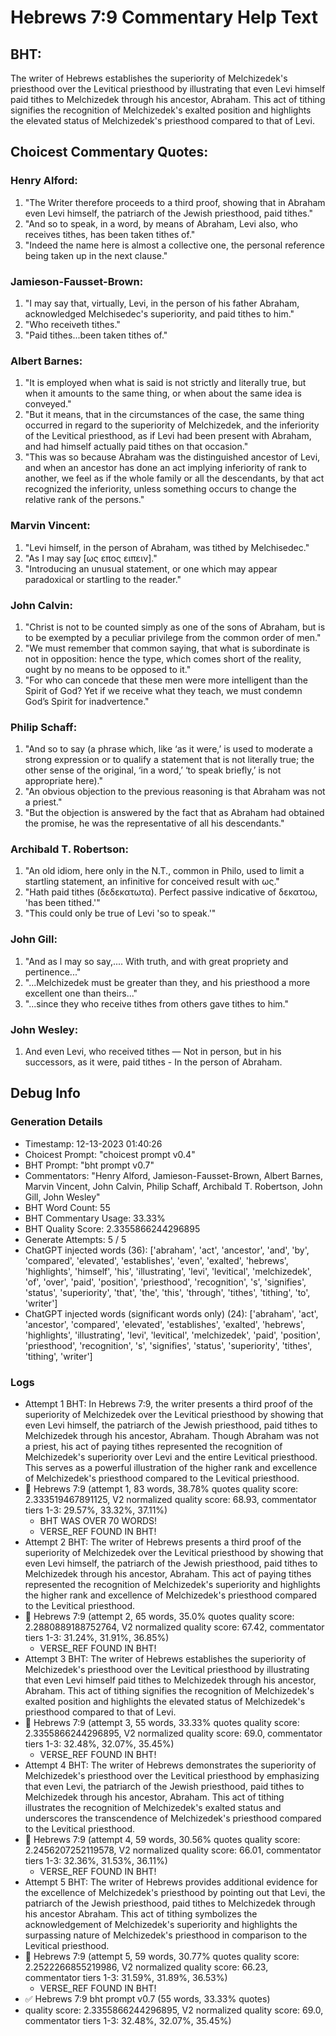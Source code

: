 # Hebrews 7:9 Commentary Help Text

## BHT:
The writer of Hebrews establishes the superiority of Melchizedek's priesthood over the Levitical priesthood by illustrating that even Levi himself paid tithes to Melchizedek through his ancestor, Abraham. This act of tithing signifies the recognition of Melchizedek's exalted position and highlights the elevated status of Melchizedek's priesthood compared to that of Levi.

## Choicest Commentary Quotes:
### Henry Alford:
1. "The Writer therefore proceeds to a third proof, showing that in Abraham even Levi himself, the patriarch of the Jewish priesthood, paid tithes." 
2. "And so to speak, in a word, by means of Abraham, Levi also, who receives tithes, has been taken tithes of."
3. "Indeed the name here is almost a collective one, the personal reference being taken up in the next clause."

### Jamieson-Fausset-Brown:
1. "I may say that, virtually, Levi, in the person of his father Abraham, acknowledged Melchisedec's superiority, and paid tithes to him."
2. "Who receiveth tithes."
3. "Paid tithes...been taken tithes of."

### Albert Barnes:
1. "It is employed when what is said is not strictly and literally true, but when it amounts to the same thing, or when about the same idea is conveyed."
2. "But it means, that in the circumstances of the case, the same thing occurred in regard to the superiority of Melchizedek, and the inferiority of the Levitical priesthood, as if Levi had been present with Abraham, and had himself actually paid tithes on that occasion."
3. "This was so because Abraham was the distinguished ancestor of Levi, and when an ancestor has done an act implying inferiority of rank to another, we feel as if the whole family or all the descendants, by that act recognized the inferiority, unless something occurs to change the relative rank of the persons."

### Marvin Vincent:
1. "Levi himself, in the person of Abraham, was tithed by Melchisedec." 
2. "As I may say [ως επος ειπειν]."
3. "Introducing an unusual statement, or one which may appear paradoxical or startling to the reader."

### John Calvin:
1. "Christ is not to be counted simply as one of the sons of Abraham, but is to be exempted by a peculiar privilege from the common order of men."
2. "We must remember that common saying, that what is subordinate is not in opposition: hence the type, which comes short of the reality, ought by no means to be opposed to it."
3. "For who can concede that these men were more intelligent than the Spirit of God? Yet if we receive what they teach, we must condemn God’s Spirit for inadvertence."

### Philip Schaff:
1. "And so to say (a phrase which, like ‘as it were,’ is used to moderate a strong expression or to qualify a statement that is not literally true; the other sense of the original, ‘in a word,’ ‘to speak briefly,’ is not appropriate here)."
2. "An obvious objection to the previous reasoning is that Abraham was not a priest."
3. "But the objection is answered by the fact that as Abraham had obtained the promise, he was the representative of all his descendants."

### Archibald T. Robertson:
1. "An old idiom, here only in the N.T., common in Philo, used to limit a startling statement, an infinitive for conceived result with ως."
2. "Hath paid tithes (δεδεκατωτα). Perfect passive indicative of δεκατοω, 'has been tithed.'"
3. "This could only be true of Levi 'so to speak.'"

### John Gill:
1. "And as l may so say,.... With truth, and with great propriety and pertinence..."
2. "...Melchizedek must be greater than they, and his priesthood a more excellent one than theirs..."
3. "...since they who receive tithes from others gave tithes to him."

### John Wesley:
1. And even Levi, who received tithes — Not in person, but in his successors, as it were, paid tithes - In the person of Abraham.



## Debug Info
### Generation Details
- Timestamp: 12-13-2023 01:40:26
- Choicest Prompt: "choicest prompt v0.4"
- BHT Prompt: "bht prompt v0.7"
- Commentators: "Henry Alford, Jamieson-Fausset-Brown, Albert Barnes, Marvin Vincent, John Calvin, Philip Schaff, Archibald T. Robertson, John Gill, John Wesley"
- BHT Word Count: 55
- BHT Commentary Usage: 33.33%
- BHT Quality Score: 2.3355866244296895
- Generate Attempts: 5 / 5
- ChatGPT injected words (36):
	['abraham', 'act', 'ancestor', 'and', 'by', 'compared', 'elevated', 'establishes', 'even', 'exalted', 'hebrews', 'highlights', 'himself', 'his', 'illustrating', 'levi', 'levitical', 'melchizedek', 'of', 'over', 'paid', 'position', 'priesthood', 'recognition', 's', 'signifies', 'status', 'superiority', 'that', 'the', 'this', 'through', 'tithes', 'tithing', 'to', 'writer']
- ChatGPT injected words (significant words only) (24):
	['abraham', 'act', 'ancestor', 'compared', 'elevated', 'establishes', 'exalted', 'hebrews', 'highlights', 'illustrating', 'levi', 'levitical', 'melchizedek', 'paid', 'position', 'priesthood', 'recognition', 's', 'signifies', 'status', 'superiority', 'tithes', 'tithing', 'writer']

### Logs
- Attempt 1 BHT: In Hebrews 7:9, the writer presents a third proof of the superiority of Melchizedek over the Levitical priesthood by showing that even Levi himself, the patriarch of the Jewish priesthood, paid tithes to Melchizedek through his ancestor, Abraham. Though Abraham was not a priest, his act of paying tithes represented the recognition of Melchizedek's superiority over Levi and the entire Levitical priesthood. This serves as a powerful illustration of the higher rank and excellence of Melchizedek's priesthood compared to the Levitical priesthood.
- 🔄 Hebrews 7:9 (attempt 1, 83 words, 38.78% quotes quality score: 2.333519467891125, V2 normalized quality score: 68.93, commentator tiers 1-3: 29.57%, 33.32%, 37.11%) 
	- BHT WAS OVER 70 WORDS! 
	- VERSE_REF FOUND IN BHT!
- Attempt 2 BHT: The writer of Hebrews presents a third proof of the superiority of Melchizedek over the Levitical priesthood by showing that even Levi himself, the patriarch of the Jewish priesthood, paid tithes to Melchizedek through his ancestor, Abraham. This act of paying tithes represented the recognition of Melchizedek's superiority and highlights the higher rank and excellence of Melchizedek's priesthood compared to the Levitical priesthood.
- 🔄 Hebrews 7:9 (attempt 2, 65 words, 35.0% quotes quality score: 2.2880889188752764, V2 normalized quality score: 67.42, commentator tiers 1-3: 31.24%, 31.91%, 36.85%) 
	- VERSE_REF FOUND IN BHT!
- Attempt 3 BHT: The writer of Hebrews establishes the superiority of Melchizedek's priesthood over the Levitical priesthood by illustrating that even Levi himself paid tithes to Melchizedek through his ancestor, Abraham. This act of tithing signifies the recognition of Melchizedek's exalted position and highlights the elevated status of Melchizedek's priesthood compared to that of Levi.
- 🔄 Hebrews 7:9 (attempt 3, 55 words, 33.33% quotes quality score: 2.3355866244296895, V2 normalized quality score: 69.0, commentator tiers 1-3: 32.48%, 32.07%, 35.45%) 
	- VERSE_REF FOUND IN BHT!
- Attempt 4 BHT: The writer of Hebrews demonstrates the superiority of Melchizedek's priesthood over the Levitical priesthood by emphasizing that even Levi, the patriarch of the Jewish priesthood, paid tithes to Melchizedek through his ancestor, Abraham. This act of tithing illustrates the recognition of Melchizedek's exalted status and underscores the transcendence of Melchizedek's priesthood compared to the Levitical priesthood.
- 🔄 Hebrews 7:9 (attempt 4, 59 words, 30.56% quotes quality score: 2.2456207252119578, V2 normalized quality score: 66.01, commentator tiers 1-3: 32.36%, 31.53%, 36.11%) 
	- VERSE_REF FOUND IN BHT!
- Attempt 5 BHT: The writer of Hebrews provides additional evidence for the excellence of Melchizedek's priesthood by pointing out that Levi, the patriarch of the Jewish priesthood, paid tithes to Melchizedek through his ancestor Abraham. This act of tithing symbolizes the acknowledgement of Melchizedek's superiority and highlights the surpassing nature of Melchizedek's priesthood in comparison to the Levitical priesthood.
- 🔄 Hebrews 7:9 (attempt 5, 59 words, 30.77% quotes quality score: 2.2522266855219986, V2 normalized quality score: 66.23, commentator tiers 1-3: 31.59%, 31.89%, 36.53%) 
	- VERSE_REF FOUND IN BHT!
- ✅ Hebrews 7:9 bht prompt v0.7 (55 words, 33.33% quotes)
- quality score: 2.3355866244296895, V2 normalized quality score: 69.0, commentator tiers 1-3: 32.48%, 32.07%, 35.45%)